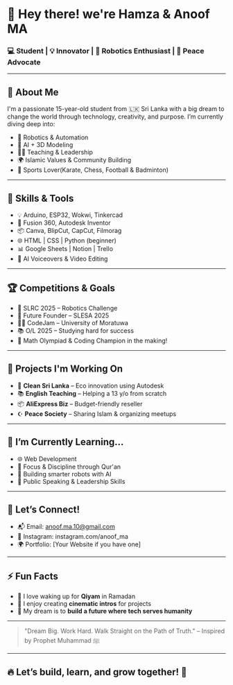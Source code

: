 # 👋 Hey there! we're Hamza & Anoof MA

### 💻 Student | 💡 Innovator | 🤖 Robotics Enthusiast | 🕋 Peace Advocate

---

## 🚀 About Me
I'm a passionate 15-year-old student from 🇱🇰 Sri Lanka with a big dream to change the world through technology, creativity, and purpose. I’m currently diving deep into:

- 🤖 Robotics & Automation
- 🧠 AI + 3D Modeling
- 🧑‍🏫 Teaching & Leadership
- 🌍 Islamic Values & Community Building
- 🏸 Sports Lover(Karate, Chess, Football & Badminton)

---

## 🔧 Skills & Tools

- 💡 Arduino, ESP32, Wokwi, Tinkercad
- 🎨 Fusion 360, Autodesk Inventor
- 📦 Canva, BlipCut, CapCut, Filmorag
- 🌐 HTML | CSS | Python (beginner)
- 📊 Google Sheets | Notion | Trello
- 🎤 AI Voiceovers & Video Editing

---

## 🏆 Competitions & Goals

- 🥇 SLRC 2025 – Robotics Challenge
- 🎯 Future Founder – SLESA 2025
- 👨‍💻 CodeJam – University of Moratuwa
- 📚 O/L 2025 – Studying hard for success
- 🌟 Math Olympiad & Coding Champion in the making!

---

## 💼 Projects I'm Working On

- 🚛 **Clean Sri Lanka** – Eco innovation using Autodesk
- 📚 **English Teaching** – Helping a 13 y/o from scratch
- 📦 **AliExpress Biz** – Budget-friendly reseller
- ☪️ **Peace Society** – Sharing Islam & organizing meetups

---

## 🌱 I’m Currently Learning...

- 🌐 Web Development
- 🎯 Focus & Discipline through Qur'an
- 📱 Building smarter robots with AI
- 📖 Public Speaking & Leadership Skills

---

## 🤝 Let’s Connect!

- 📬 Email: anoof.ma.10@gmail.com
- 📸 Instagram: instagram.com/anoof_ma
- 🌍 Portfolio: [Your Website if you have one]

---

## ⚡ Fun Facts

- 🕋 I love waking up for **Qiyam** in Ramadan
- 🎥 I enjoy creating **cinematic intros** for projects
- 🧠 My dream is to **build a future where tech serves humanity**

---

> "Dream Big. Work Hard. Walk Straight on the Path of Truth." – Inspired by Prophet Muhammad ﷺ

---

## 🔥 Let’s build, learn, and grow together! 💪
